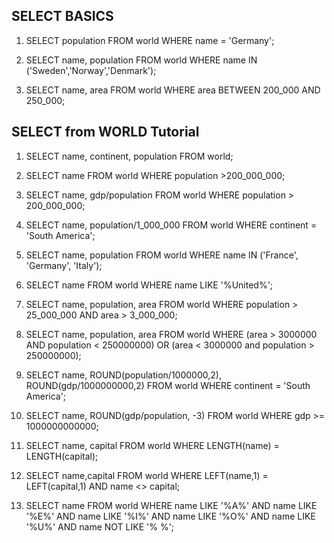 ## SELECT BASICS ##

1. SELECT population FROM world
    WHERE name = 'Germany';

2. SELECT name, population FROM world
    WHERE name IN ('Sweden','Norway','Denmark');

3. SELECT name, area FROM world
    WHERE area BETWEEN 200_000 AND 250_000;

## SELECT from WORLD Tutorial ##

1. SELECT name, continent, population FROM world;

2. SELECT name FROM world
    WHERE population >200_000_000;

3. SELECT name, gdp/population FROM world 
    WHERE population > 200_000_000;

4. SELECT name, population/1_000_000 FROM world 
    WHERE continent = 'South America';

5. SELECT name, population FROM world 
    WHERE name IN ('France', 'Germany', 'Italy');

6. SELECT name FROM world WHERE name LIKE '%United%';

7. SELECT name, population, area FROM world 
    WHERE population > 25_000_000 AND area > 3_000_000;

8. SELECT name, population, area FROM world 
    WHERE (area > 3000000 AND population < 250000000)
    OR (area < 3000000 and population > 250000000);

9. SELECT name, ROUND(population/1000000,2), ROUND(gdp/1000000000,2)  FROM world 
    WHERE continent = 'South America';

10. SELECT name, ROUND(gdp/population, -3) FROM world 
    WHERE gdp >= 1000000000000;

11. SELECT name, capital FROM world
    WHERE LENGTH(name) = LENGTH(capital);
    
12. SELECT name,capital FROM world 
    WHERE LEFT(name,1) = LEFT(capital,1) AND name <> capital;

13. SELECT name FROM world
     WHERE name LIKE '%A%'
       AND name LIKE '%E%'
       AND name LIKE '%I%'
       AND name LIKE '%O%'
       AND name LIKE '%U%'
       AND name NOT LIKE '% %';